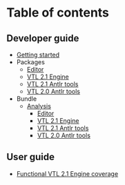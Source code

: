 # Table of contents

## Developer guide

- [Getting started](getting-started.md)
- Packages
  - [Editor](packages/editor.md)
  - [VTL 2.1 Engine](packages/vtl-2.1-engine.md)
  - [VTL 2.1 Antlr tools](packages/vtl-2.1-antlr-tools.md)
  - [VTL 2.0 Antlr tools](packages/vtl-2.0-antlr-tools.md)
- Bundle
  - [Analysis](bundle/analysis.md)
    - [Editor](https://inseefr.github.io/VTL-Tools/bundle-report/editor.html)
    - [VTL 2.1 Engine](https://inseefr.github.io/VTL-Tools/bundle-report/vtl-2.1-engine.html)
    - [VTL 2.1 Antlr tools](https://inseefr.github.io/VTL-Tools/bundle-report/vtl-2.0-antlr-tools.html)
    - [VTL 2.0 Antlr tools](https://inseefr.github.io/VTL-Tools/bundle-report/vtl-2.1-antlr-tools.html)

## User guide

- [Functional VTL 2.1 Engine coverage](coverage.md)
